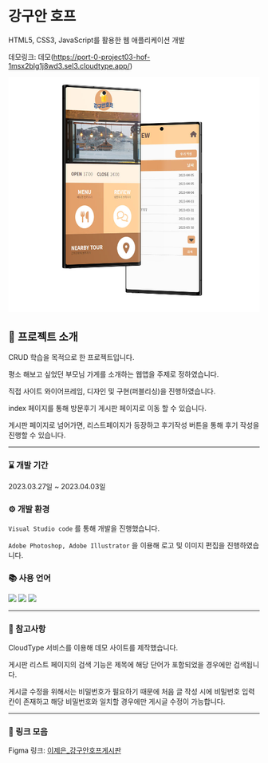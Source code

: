 # 강구안 호프

HTML5, CSS3, JavaScript를 활용한 웹 애플리케이션 개발

데모링크: 데모(https://port-0-project03-hof-1msx2blg1j8wd3.sel3.cloudtype.app/)

<img src='https://raw.githubusercontent.com/jeeun99/project03_Hof/master/public/img/mockup.jpg' alt='demo' />

## 🙋 프로젝트 소개

CRUD 학습을 목적으로 한 프로젝트입니다.

평소 해보고 싶었던 부모님 가게를 소개하는 웹앱을 주제로 정하였습니다.

직접 사이트 와이어프레임, 디자인 및 구현(퍼블리싱)을 진행하였습니다.

index 페이지를 통해 방문후기 게시판 페이지로 이동 할 수 있습니다.

게시판 페이지로 넘어가면, 리스트페이지가 등장하고 후기작성 버튼을 통해 후기 작성을 진행할 수 있습니다.

---

### ⌛ 개발 기간

2023.03.27일 ~ 2023.04.03일

### ⚙ 개발 환경

`Visual Studio code` 를 통해 개발을 진행했습니다.

`Adobe Photoshop, Adobe Illustrator` 을 이용해 로고 및 이미지 편집을 진행하였습니다.

### 📚 사용 언어

<img src="https://img.shields.io/badge/HTML5-E34F26?style=flat&logo=HTML5&logoColor=white"/> <img src="https://img.shields.io/badge/CSS3-1572B6?style=flat&logo=CSS3&logoColor=white"/> <img src="https://img.shields.io/badge/JavaScript-F7DF1E?style=flat&logo=JavaScript&logoColor=white"/>

---

### 💬 참고사항

CloudType 서비스를 이용해 데모 사이트를 제작했습니다.

게시판 리스트 페이지의 검색 기능은 제목에 해당 단어가 포함되었을 경우에만 검색됩니다.

게시글 수정을 위해서는 비밀번호가 필요하기 때문에 처음 글 작성 시에 비밀번호 입력칸이 존재하고 해당 비밀번호와 일치할 경우에만 게시글 수정이 가능합니다.

---

### 🔗 링크 모음

Figma 링크: [이제은\_강구안호프게시판](https://www.figma.com/file/XUvpQHJfiEBS4d5f5WHinZ/%EC%9D%B4%EC%A0%9C%EC%9D%80_%EB%A6%AC%EB%B7%B0%EA%B2%8C%EC%8B%9C%ED%8C%90?node-id=0%3A1&t=08j7EpkrBeycPpHj-1)
